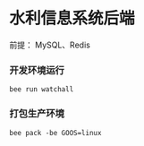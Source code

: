 # 水利信息系统后端

前提： MySQL、Redis

### 开发环境运行
```
bee run watchall
```

### 打包生产环境
```
bee pack -be GOOS=linux
```
